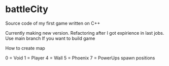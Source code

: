 # battleCity
Source code of my first game written on C++

Currently making new version. Refactoring after I got expirience in last jobs.
Use main branch If you want to build game

How to create map

0 = Void
1 = Player
4 = Wall
5 = Phoenix
7 = PowerUps spawn positions
